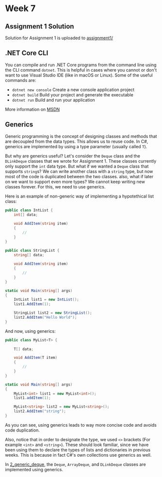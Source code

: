 # Week 7

## Assignment 1 Solution

Solution for Assignment 1 is uploaded to [assignment1/](./assignment1)

## .NET Core CLI

You can compile and run .NET Core programs from the command line using the CLI command `dotnet`. This is helpful in cases where you cannot or don't want to use Visual Studio IDE (like in macOS or Linux). Some of the useful commands are:

* `dotnet new console` Create a new console application project
* `dotnet build` Build your project and generate the executable
* `dotnet run` Build and run your application

More information on [MSDN](https://docs.microsoft.com/en-us/dotnet/core/tools/)

## Generics

Generic programming is the concept of designing classes and methods that are decoupled from the data types. This allows us to reuse code. In C#, generics are implemented by using a type parameter (usually called `T`).

But why are generics useful? Let's consider the `Deque` class and the `DLinkDeque` classes that we wrote for Assignment 1. These classes currently only support the `int` data type. But what if we wanted a `Deque` class that supports `string`s? We can write another class with a `string` type, but now most of the code is duplicated between the two classes. also, what if later on we want to support even more types? We cannot keep writing new classes forever. For this, we need to use generics.

Here is an example of non-generic way of implementing a hypotethical list class:

```c#
public class IntList {
    int[] data;
    
    void AddItem(string item)
    {
        // 
    }
}

public class StringList {
    string[] data;
    
    void AddItem(string item)
    {
        //
    }
}

static void Main(string[] args)
{
    IntList list1 = new IntList();
    list1.AddItem(1);

    StringList list2 = new StringList();
    list2.AddItem("Hello World");
}
```

And now, using generics:

```c#
public class MyList<T> {
    
    T[] data;

    void AddItem(T item)
    {
        //
    }
}

static void Main(string[] args)
{
    MyList<int> list1 = new MyList<int>();
    list1.addItem(1);

    MyList<string> list2 = new MyList<string>();
    list2.AddItem("string");
}
```

As you can see, using generics leads to way more concise code and avoids code duplication.

Also, notice that in order to designate the type, we used `<>` brackets (For example `<int>` and `<string>`). These should look familiar, since we have been using them to declare the types of lists and dictionaries in previous weeks. This is because in fact C#'s own collections use generics as well.

In [2_generic_deque](./2_generic_deque/), the `Deque`, `ArrayDeque`, and `DLinkDeque` classes are implemented using generics.